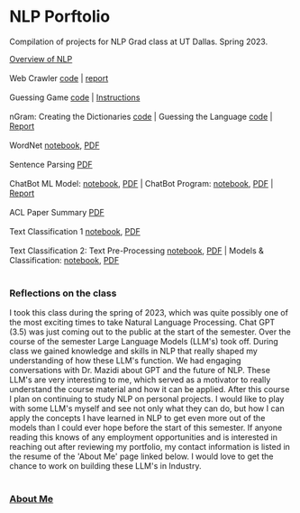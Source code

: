 # NLP Porftolio
Compilation of projects for NLP Grad class at UT Dallas. Spring 2023.

[Overview of NLP](Overview_of_NLP.pdf)
<br />
<br />
Web Crawler [code](https://github.com/ricpadil17/nlp_portfolio/blob/main/web_crawler/crawler.py) | [report](web_crawler/report.pdf)
<br />
<br />
Guessing Game [code](https://github.com/ricpadil17/nlp_portfolio/blob/main/guessing_game/guessing_game.py) | [Instructions](guessing_game/guessing_game_instructions.pdf)
<br />
<br />
nGram: Creating the Dictionaries [code](https://github.com/ricpadil17/nlp_portfolio/blob/main/ngrams/ngrams.py) | Guessing the Language [code](https://github.com/ricpadil17/nlp_portfolio/blob/main/ngrams/ngrams_2.py) | [Report](ngrams/report.pdf)
<br />
<br />
WordNet [notebook](https://github.com/ricpadil17/nlp_portfolio/blob/main/wordnet/wordnet.ipynb), [PDF](wordnet/wordnet.pdf)
<br />
<br />
Sentence Parsing [PDF](sent_parse/parser.pdf)
<br />
<br />
ChatBot ML Model: [notebook](https://github.com/ricpadil17/nlp_portfolio/blob/main/chatbot/model.ipynb), [PDF](chatbot/model.pdf) | ChatBot Program: [notebook](https://github.com/ricpadil17/nlp_portfolio/blob/main/chatbot/chatbot.ipynb), [PDF](chatbot/chatbot.pdf) | [Report](chatbot/report.pdf)
<br />
<br />
ACL Paper Summary [PDF](acl/summary.pdf)
<br />
<br />
Text Classification 1 [notebook](https://github.com/ricpadil17/nlp_portfolio/blob/main/classify_1/emoticons.ipynb), [PDF](classify_1/emoticons.pdf)
<br />
<br />
Text Classification 2: Text Pre-Processing [notebook](https://github.com/ricpadil17/nlp_portfolio/blob/main/classify_2/pre_processing.ipynb), [PDF](classify_2/pre_processing.pdf) | Models & Classification: [notebook](https://github.com/ricpadil17/nlp_portfolio/blob/main/classify_2/models.ipynb), [PDF](classify_2/models.pdf)
<br />
<br />

### Reflections on the class
I took this class during the spring of 2023, which was quite possibly one of the most exciting times to take Natural Language Processing. Chat GPT (3.5) was just coming out to the public at the start of the semester. Over the course of the semester Large Language Models (LLM's) took off. During class we gained knowledge and skills in NLP that really shaped my understanding of how these LLM's function. We had engaging conversations with Dr. Mazidi about GPT and the future of NLP. These LLM's are very interesting to me, which served as a motivator to really understand the course material and how it can be applied. After this course I plan on continuing to study NLP on personal projects. I would like to play with some LLM's myself and see not only what they can do, but how I can apply the concepts I have learned in NLP to get even more out of the models than I could ever hope before the start of this semester. If anyone reading this knows of any employment opportunities and is interested in reaching out after reviewing my portfolio, my contact information is listed in the resume of the 'About Me' page linked below. I would love to get the chance to work on building these LLM's in Industry.
<br />
<br />
### [About Me](./resume.md)
